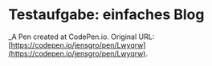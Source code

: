 # Testaufgabe: einfaches Blog
 _A Pen created at CodePen.io. Original URL: [https://codepen.io/jensgro/pen/Lwyqrw](https://codepen.io/jensgro/pen/Lwyqrw).

 
